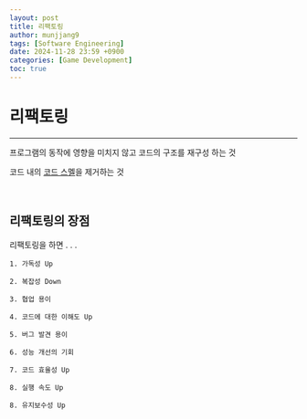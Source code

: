 ```yaml
---
layout: post
title: 리팩토링
author: munjjang9
tags: [Software Engineering]
date: 2024-11-28 23:59 +0900
categories: [Game Development]
toc: true
---
```


# 리팩토링
---
프로그램의 동작에 영향을 미치지 않고 코드의 구조를 재구성 하는 것

코드 내의 [코드 스멜](https://munjjang9.github.io/keywords/2024/11/27/todays-keywords/)을 제거하는 것 

<br>

## 리팩토링의 장점
리팩토링을 하면 . . .
    
    1. 가독성 Up

    2. 복잡성 Down

    3. 협업 용이
    
    4. 코드에 대한 이해도 Up
    
    5. 버그 발견 용이
    
    6. 성능 개선의 기회
    
    7. 코드 효율성 Up
    
    8. 실행 속도 Up
    
    8. 유지보수성 Up

